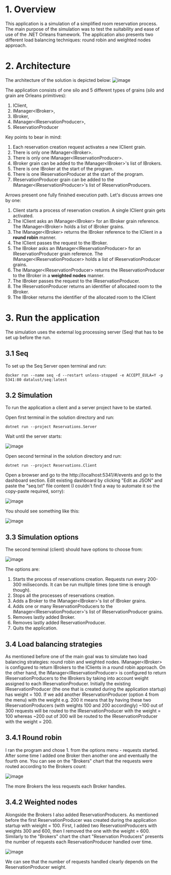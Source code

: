 # 1. Overview

This application is a simulation of a simplified room reservation process. The main purpose of the simulation was to test the suitability and ease of use of the .NET Orleans framework. The application also presents two different load balancing techniques: round robin and weighted nodes approach.

# 2. Architecture

The architecture of the solution is depicted below:
![image](img/architecture.png "Architecture")

The application consists of one silo and 5 different types of grains (silo and grain are Orleans primitives):
1) IClient,
2) IManager\<IBroker>,
3) IBroker,
4) IManager\<IReservationProducer>,
5) IReservationProducer

Key points to bear in mind:
1) Each reservation creation request activates a new IClient grain.
2) There is only one IManager\<IBroker>.
3) There is only one IManager\<IReservationProducer>.
4) IBroker grain can be added to the IManager\<IBroker>'s list of IBrokers. 
5) There is one IBroker at the start of the program. 
6) There is one IReservationProducer at the start of the program.
7) IReservationProducer grain can be added to the IManager\<IReservationProducer>'s list of IReservationProducers. 

Arrows present one fully finished execution path. Let's discuss arrows one by one:
1) Client starts a process of reservation creation. A single IClient grain gets activated.
2) The IClient asks an IManager\<IBroker> for an IBroker grain reference. The IManager\<IBroker> holds a list of IBroker grains.
3) The IManager\<IBroker> returns the IBroker reference to the IClient in a **round robin** manner.
4) The IClient passes the request to the IBroker.
5) The IBroker asks an IManager\<IReservationProducer> for an IReservationProducer grain reference. The IManager\<IReservationProducer> holds a list of IReservationProducer grains.
6) The IManager\<IReservationProducer> returns the IReservationProducer to the IBroker in a **weighted nodes** manner.
7) The IBroker passes the request to the IReservationProducer.
8) The IReservationProducer returns an identifier of allocated room to the IBroker.
9) The IBroker returns the identifier of the allocated room to the IClient

# 3. Run the application

The simulation uses the external log processing server (Seq) that has to be set up before the run.

## 3.1 Seq
To set up the Seq Server open terminal and run: 
```
docker run --name seq -d --restart unless-stopped -e ACCEPT_EULA=Y -p 5341:80 datalust/seq:latest
```

## 3.2 Simulation
To run the application a client and a server project have to be started.

Open first terminal in the solution directory and run:
```
dotnet run --project Reservations.Server
```
Wait until the server starts:

![image](img/server_started.png "Architecture")

Open second terminal in the solution directory and run:
```
dotnet run --project Reservations.Client
```

Open a browser and go to the http://localhost:5341/#/events and go to the dashboard section. Edit existing dashboard by clicking "Edit as JSON" and paste the "seq.txt" file content (I couldn't find a way to automate it so the copy-paste required, sorry):

![image](img/dashboard1.png "Dashboard1")

You should see something like this:

![image](img/dashboard2.png "Dashboard2")


## 3.3 Simulation options

The second terminal (client) should have options to choose from:

![image](img/client.png "Client") 


The options are:
1) Starts the process of reservations creation. Requests run every 200-300 miliseconds. It can be run multiple times (one time is enough though).
2) Stops all the processes of reservations creation.
3) Adds a Broker to the IManager\<IBroker>'s list of IBroker grains.
4) Adds one or many ReservationProducers to the IManager\<IReservationProducer>'s list of IReservationProducer grains.
5) Removes lastly added Broker.
6) Removes lastly added ReservationProducer.
7) Quits the application.

## 3.4 Load balancing strategies

As mentioned before one of the main goal was to simulate two load balancing strategies: round robin and weighted nodes. IManager\<IBroker> is configured to return IBrokers to the IClients in a round robin approach. On the other hand, the IManager\<IReservationProducer> is configured to return IReservationProducers to the IBrokers by taking into account weight assigned to each IReservationProducer. Initially the existing IReservationProducer (the one that is created during the application startup) has weight = 100. If we add another IReservationProducer (option 4 from the menu) with the weight e.g. 200 it means that by having these two IReservationProducers (with weights 100 and 200 accordingly) ~100 out of 300 requests will be routed to the IReservationProducer with the weight = 100 whereas ~200 out of 300 will be routed to the IReservationProducer with the weight = 200.

## 3.4.1 Round robin 
I ran the program and chose 1. from the options menu - requests started. After some time I added one Broker then another one and eventually the fourth one. You can see on the "Brokers" chart that the requests were routed according to the Brokers count:

![image](img/brokers.png "Brokers") 

The more Brokers the less requests each Broker handles.

## 3.4.2 Weighted nodes

Alongside the Brokers I also added ReservationProducers. As mentioned before the first ReservationProducer was created during the application startup with wieight = 100. First, I added two ReservationProducers with weights 300 and 600, then I removed the one with the weight = 600. Similarly to the "Brokers" chart the chart "Reservation Producers" presents the number of requests each ReservationProducer handled over time.

![image](img/reservationProducers.png "Reservation Producers") 

We can see that the number of requests handled clearly depends on the ReservationProducer weight.

